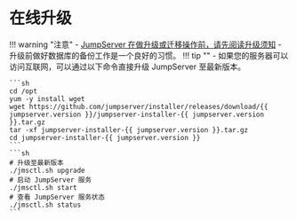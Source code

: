 # 在线升级

!!! warning "注意"
    - [JumpServer 在做升级或迁移操作前，请先阅读升级须知](../upgrade_notice.md)
    - 升级前做好数据库的备份工作是一个良好的习惯。
!!! tip ""
    - 如果您的服务器可以访问互联网，可以通过以下命令直接升级 JumpServer 至最新版本。

    ```sh
    cd /opt
    yum -y install wget
    wget https://github.com/jumpserver/installer/releases/download/{{ jumpserver.version }}/jumpserver-installer-{{ jumpserver.version }}.tar.gz
    tar -xf jumpserver-installer-{{ jumpserver.version }}.tar.gz
    cd jumpserver-installer-{{ jumpserver.version }}
    ```
    ```sh
    # 升级至最新版本
    ./jmsctl.sh upgrade
    # 启动 JumpServer 服务
    ./jmsctl.sh start
    # 查看 JumpServer 服务状态
    ./jmsctl.sh status
    ```